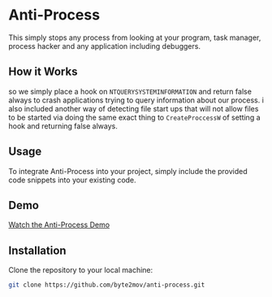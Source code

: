 # Anti-Process

This simply stops any process from looking at your program, task manager, process hacker and any application including debuggers.

## How it Works

so we simply place a hook on `NTQUERYSYSTEMINFORMATION` and return false always to crash applications trying to query information about our process.
i also included another way of detecting file start ups that will not allow files to be started via doing the same exact thing to `CreateProccessW` of setting a hook and returning false always.

## Usage

To integrate Anti-Process into your project, simply include the provided code snippets into your existing code.

## Demo

[Watch the Anti-Process Demo](https://github.com/byte2mov/anti-process/assets/146471523/2e276b4e-cf49-41a4-af85-373e90d8cb74.mp4)

## Installation



Clone the repository to your local machine:

```bash
git clone https://github.com/byte2mov/anti-process.git
```
